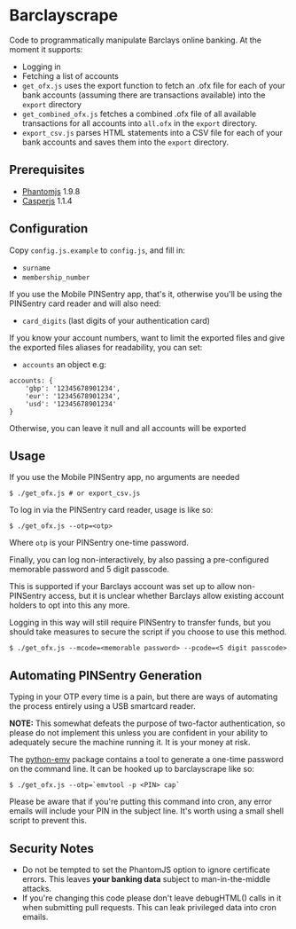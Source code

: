 Barclayscrape
=============
Code to programmatically manipulate Barclays online banking.
At the moment it supports:

* Logging in
* Fetching a list of accounts
* `get_ofx.js` uses the export function to fetch an .ofx
file for each of your bank accounts (assuming there are
transactions available) into the `export` directory
* `get_combined_ofx.js` fetches a combined .ofx file of all
available transactions for all accounts into `all.ofx` in the `export`
directory.
* `export_csv.js` parses HTML statements into a CSV
file for each of your bank accounts and saves them into the `export`
directory.

Prerequisites
-------------

* [Phantomjs](http://phantomjs.org/) 1.9.8
* [Casperjs](http://casperjs.readthedocs.org/) 1.1.4

Configuration
-------------
Copy `config.js.example` to `config.js`, and fill in:

* `surname`
* `membership_number`

If you use the Mobile PINSentry app, that's it, otherwise you'll
be using the PINSentry card reader and will also need:

* `card_digits` (last digits of your authentication card)

If you know your account numbers, want to limit the exported files
and give the exported files aliases for readability, you can set:

* `accounts` an object e.g:

```
accounts: { 
    'gbp': '12345678901234',
    'eur': '12345678901234',
    'usd': '12345678901234'
}
```

Otherwise, you can leave it null and all accounts will be exported

Usage
-----

If you use the Mobile PINSentry app, no arguments are needed

    $ ./get_ofx.js # or export_csv.js

To log in via the PINSentry card reader, usage is like so:

    $ ./get_ofx.js --otp=<otp>

Where `otp` is your PINSentry one-time password.

Finally, you can log non-interactively, by also passing a pre-configured
memorable password and 5 digit passcode.

This is supported if your Barclays account was set up to allow
non-PINSentry access, but it is unclear whether Barclays allow existing
account holders to opt into this any more.

Logging in this way will still require PINSentry to transfer funds, but
you should take measures to secure the script if you choose to use this method.

    $ ./get_ofx.js --mcode=<memorable password> --pcode=<5 digit passcode>

Automating PINSentry Generation
-------------------------------

Typing in your OTP every time is a pain, but there are ways of
automating the process entirely using a USB smartcard reader.

**NOTE:** This somewhat defeats the purpose of two-factor
authentication, so please do not implement this unless you are confident
in your ability to adequately secure the machine running it. It is your
money at risk.

The [python-emv](https://github.com/russss/python-emv) package contains
a tool to generate a one-time password on the command line. It can be
hooked up to barclayscrape like so:

    $ ./get_ofx.js --otp=`emvtool -p <PIN> cap`

Please be aware that if you're putting this command into cron, any error
emails will include your PIN in the subject line. It's worth using a small
shell script to prevent this.

Security Notes
--------------

* Do not be tempted to set the PhantomJS option to ignore certificate errors.
  This leaves **your banking data** subject to man-in-the-middle attacks.
* If you're changing this code please don't leave debugHTML() calls in it
  when submitting pull requests. This can leak privileged data into cron emails.
